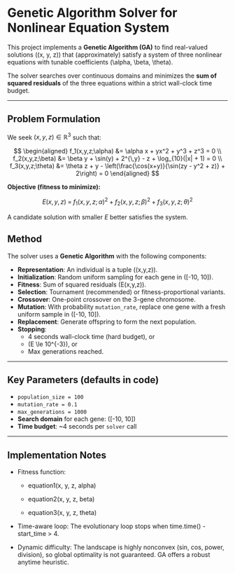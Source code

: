 # Genetic Algorithm Solver for Nonlinear Equation System

This project implements a **Genetic Algorithm (GA)** to find real-valued solutions \((x, y, z)\) that (approximately) satisfy a system of three nonlinear equations with tunable coefficients \(\alpha, \beta, \theta\).

The solver searches over continuous domains and minimizes the **sum of squared residuals** of the three equations within a strict wall-clock time budget.

---

## Problem Formulation

We seek $(x, y, z) \in \mathbb{R}^3$ such that:

$$
\begin{aligned}
f_1(x,y,z;\alpha) &= \alpha x + yx^2 + y^3 + z^3 = 0 \\
f_2(x,y,z;\beta)  &= \beta y + \sin(y) + 2^{\,y} - z + \log_{10}(|x| + 1) = 0 \\
f_3(x,y,z;\theta) &= \theta z + y - \left(\frac{\cos(x+y)}{\sin(zy - y^2 + z)} + 2\right) = 0
\end{aligned}
$$

**Objective (fitness to minimize):**

$$
E(x,y,z) \;=\; f_1(x,y,z;\alpha)^2 + f_2(x,y,z;\beta)^2 + f_3(x,y,z;\theta)^2
$$

A candidate solution with smaller $E$ better satisfies the system.


## Method

The solver uses a **Genetic Algorithm** with the following components:

- **Representation**: An individual is a tuple \((x,y,z)\).
- **Initialization**: Random uniform sampling for each gene in \([-10, 10]\).
- **Fitness**: Sum of squared residuals \(E(x,y,z)\).
- **Selection**: Tournament (recommended) or fitness-proportional variants.
- **Crossover**: One-point crossover on the 3-gene chromosome.
- **Mutation**: With probability `mutation_rate`, replace one gene with a fresh uniform sample in \([-10, 10]\).
- **Replacement**: Generate offspring to form the next population.
- **Stopping**: 
  - 4 seconds wall-clock time (hard budget), or
  - \(E \le 10^{-3}\), or
  - Max generations reached.

---

## Key Parameters (defaults in code)

- `population_size = 100`  
- `mutation_rate = 0.1`  
- `max_generations = 1000`  
- **Search domain** for each gene: \([-10, 10]\)  
- **Time budget**: ~4 seconds per `solver` call

---
## Implementation Notes

- Fitness function:

  - equation1(x, y, z, alpha)

  - equation2(x, y, z, beta)

  - equation3(x, y, z, theta)


- Time-aware loop: The evolutionary loop stops when time.time() - start_time > 4.

- Dynamic difficulty: The landscape is highly nonconvex (sin, cos, power, division), so global optimality is not guaranteed. GA offers a robust anytime heuristic.
